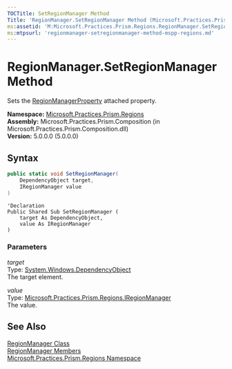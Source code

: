 ```yaml
---
TOCTitle: SetRegionManager Method
Title: 'RegionManager.SetRegionManager Method (Microsoft.Practices.Prism.Regions)'
ms:assetid: 'M:Microsoft.Practices.Prism.Regions.RegionManager.SetRegionManager(System.Windows.DependencyObject,Microsoft.Practices.Prism.Regions.IRegionManager)'
ms:mtpsurl: 'regionmanager-setregionmanager-method-mspp-regions.md'
---
```


# RegionManager.SetRegionManager Method

Sets the [RegionManagerProperty](/patterns-practices/reference/regionmanager-regionmanagerproperty-field-mspp-regions) attached property.

**Namespace:** [Microsoft.Practices.Prism.Regions](/patterns-practices/reference/mspp-regions-namespace)  
**Assembly:** Microsoft.Practices.Prism.Composition (in Microsoft.Practices.Prism.Composition.dll)  
**Version:** 5.0.0.0 (5.0.0.0)

## Syntax

```C#
public static void SetRegionManager(
	DependencyObject target,
	IRegionManager value
)
```
```VB
'Declaration
Public Shared Sub SetRegionManager ( 
	target As DependencyObject,
	value As IRegionManager
)
```

### Parameters

*target*  
Type: [System.Windows.DependencyObject](http://msdn.microsoft.com/en-us/library/ms589309)  
The target element.

*value*  
Type: [Microsoft.Practices.Prism.Regions.IRegionManager](/patterns-practices/reference/iregionmanager-interface-mspp-regions)  
The value.

## See Also

[RegionManager Class](/patterns-practices/reference/regionmanager-class-mspp-regions)  
[RegionManager Members](/patterns-practices/reference/regionmanager-members-mspp-regions)  
[Microsoft.Practices.Prism.Regions Namespace](/patterns-practices/reference/mspp-regions-namespace)  